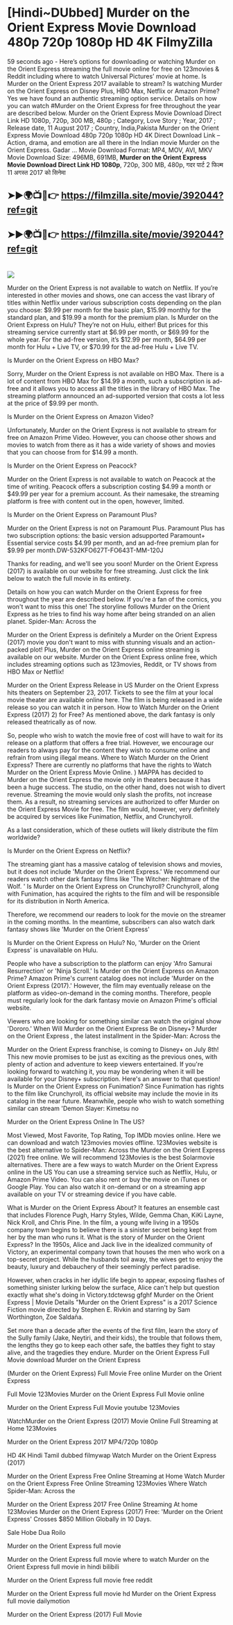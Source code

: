 # [Hindi~DUbbed] Murder on the Orient Express Movie Download 480p 720p 1080p HD 4K FilmyZilla


59 seconds ago - Here’s options for downloading or watching Murder on the Orient Express streaming the full movie online for free on 123movies & Reddit including where to watch Universal Pictures’ movie at home. Is Murder on the Orient Express 2017 available to stream? Is watching Murder on the Orient Express on Disney Plus, HBO Max, Netflix or Amazon Prime? Yes we have found an authentic streaming option service. Details on how you can watch #Murder on the Orient Express for free throughout the year are described below. Murder on the Orient Express Movie Download Direct Link HD 1080p, 720p, 300 MB, 480p ; Category, Love Story ; Year, 2017 ; Release date, 11 August 2017 ; Country, India,Pakista Murder on the Orient Express Movie Download 480p 720p 1080p HD 4K Direct Download Link – Action, drama, and emotion are all there in the Indian movie Murder on the Orient Express. Gadar ...
Movie Download Format: MP4, MOV, AVI, MKV
Movie Download Size: 496MB, 691MB, **Murder on the Orient Express Movie Download Direct Link HD 1080p**, 720p, 300 MB, 480p, गदर पार्ट 2 फिल्म 11 अगस्त 2017 को सिनेमा

## ➤►🌍📺📱👉   https://filmzilla.site/movie/392044?ref=git

## ➤►🌍📺📱👉   https://filmzilla.site/movie/392044?ref=git

#

<img src="https://image.tmdb.org/t/p/w780//2J283YNxKhxAqHeVegUJ5mzLfGb.jpg" />

Murder on the Orient Express is not available to watch on Netflix. If you’re interested in other movies and shows, one can access the vast library of titles within Netflix under various subscription costs depending on the plan you choose: $9.99 per month for the basic plan, $15.99 monthly for the standard plan, and $19.99 a month for the premium plan. Is Murder on the Orient Express on Hulu? They’re not on Hulu, either! But prices for this streaming service currently start at $6.99 per month, or $69.99 for the whole year. For the ad-free version, it’s $12.99 per month, $64.99 per month for Hulu + Live TV, or $70.99 for the ad-free Hulu + Live TV.

Is Murder on the Orient Express on HBO Max?

Sorry, Murder on the Orient Express is not available on HBO Max. There is a lot of content from HBO Max for $14.99 a month, such a subscription is ad- free and it allows you to access all the titles in the library of HBO Max. The streaming platform announced an ad-supported version that costs a lot less at the price of $9.99 per month.

Is Murder on the Orient Express on Amazon Video?

Unfortunately, Murder on the Orient Express is not available to stream for free on Amazon Prime Video. However, you can choose other shows and movies to watch from there as it has a wide variety of shows and movies that you can choose from for $14.99 a month.

Is Murder on the Orient Express on Peacock?

Murder on the Orient Express is not available to watch on Peacock at the time of writing. Peacock offers a subscription costing $4.99 a month or $49.99 per year for a premium account. As their namesake, the streaming platform is free with content out in the open, however, limited.

Is Murder on the Orient Express on Paramount Plus?

Murder on the Orient Express is not on Paramount Plus. Paramount Plus has two subscription options: the basic version adsupported Paramount+ Essential service costs $4.99 per month, and an ad-free premium plan for $9.99 per month.DW-532KFO627T-FO643T-MM-120J

Thanks for reading, and we'll see you soon! Murder on the Orient Express (2017) is available on our website for free streaming. Just click the link below to watch the full movie in its entirety.

Details on how you can watch Murder on the Orient Express for free throughout the year are described below. If you're a fan of the comics, you won't want to miss this one! The storyline follows Murder on the Orient Express as he tries to find his way home after being stranded on an alien planet. Spider-Man: Across the

Murder on the Orient Express is definitely a Murder on the Orient Express (2017) movie you don't want to miss with stunning visuals and an action-packed plot! Plus, Murder on the Orient Express online streaming is available on our website. Murder on the Orient Express online free, which includes streaming options such as 123movies, Reddit, or TV shows from HBO Max or Netflix!

Murder on the Orient Express Release in US Murder on the Orient Express hits theaters on September 23, 2017. Tickets to see the film at your local movie theater are available online here. The film is being released in a wide release so you can watch it in person. How to Watch Murder on the Orient Express (2017) 2) for Free? As mentioned above, the dark fantasy is only released theatrically as of now.

So, people who wish to watch the movie free of cost will have to wait for its release on a platform that offers a free trial. However, we encourage our readers to always pay for the content they wish to consume online and refrain from using illegal means. Where to Watch Murder on the Orient Express? There are currently no platforms that have the rights to Watch Murder on the Orient Express Movie Online. ) MAPPA has decided to Murder on the Orient Express the movie only in theaters because it has been a huge success. The studio, on the other hand, does not wish to divert revenue. Streaming the movie would only slash the profits, not increase them. As a result, no streaming services are authorized to offer Murder on the Orient Express Movie for free. The film would, however, very definitely be acquired by services like Funimation, Netflix, and Crunchyroll.

As a last consideration, which of these outlets will likely distribute the film worldwide?

Is Murder on the Orient Express on Netflix?

The streaming giant has a massive catalog of television shows and movies, but it does not include 'Murder on the Orient Express.' We recommend our readers watch other dark fantasy films like 'The Witcher: Nightmare of the Wolf. ' Is Murder on the Orient Express on Crunchyroll? Crunchyroll, along with Funimation, has acquired the rights to the film and will be responsible for its distribution in North America.

Therefore, we recommend our readers to look for the movie on the streamer in the coming months. In the meantime, subscribers can also watch dark fantasy shows like 'Murder on the Orient Express'

Is Murder on the Orient Express on Hulu? No, 'Murder on the Orient Express' is unavailable on Hulu.

People who have a subscription to the platform can enjoy 'Afro Samurai Resurrection' or 'Ninja Scroll.' Is Murder on the Orient Express on Amazon Prime? Amazon Prime's current catalog does not include 'Murder on the Orient Express (2017).' However, the film may eventually release on the platform as video-on-demand in the coming months. Therefore, people must regularly look for the dark fantasy movie on Amazon Prime's official website.

Viewers who are looking for something similar can watch the original show 'Dororo.' When Will Murder on the Orient Express Be on Disney+? Murder on the Orient Express , the latest installment in the Spider-Man: Across the

Murder on the Orient Express franchise, is coming to Disney+ on July 8th! This new movie promises to be just as exciting as the previous ones, with plenty of action and adventure to keep viewers entertained. If you're looking forward to watching it, you may be wondering when it will be available for your Disney+ subscription. Here's an answer to that question! Is Murder on the Orient Express on Funimation? Since Funimation has rights to the film like Crunchyroll, its official website may include the movie in its catalog in the near future. Meanwhile, people who wish to watch something similar can stream 'Demon Slayer: Kimetsu no

Murder on the Orient Express Online In The US?

Most Viewed, Most Favorite, Top Rating, Top IMDb movies online. Here we can download and watch 123movies movies offline. 123Movies website is the best alternative to Spider-Man: Across the Murder on the Orient Express (2021) free online. We will recommend 123Movies is the best Solarmovie alternatives. There are a few ways to watch Murder on the Orient Express online in the US You can use a streaming service such as Netflix, Hulu, or Amazon Prime Video. You can also rent or buy the movie on iTunes or Google Play. You can also watch it on-demand or on a streaming app available on your TV or streaming device if you have cable.

What is Murder on the Orient Express About? It features an ensemble cast that includes Florence Pugh, Harry Styles, Wilde, Gemma Chan, KiKi Layne, Nick Kroll, and Chris Pine. In the film, a young wife living in a 1950s company town begins to believe there is a sinister secret being kept from her by the man who runs it. What is the story of Murder on the Orient Express? In the 1950s, Alice and Jack live in the idealized community of Victory, an experimental company town that houses the men who work on a top-secret project. While the husbands toil away, the wives get to enjoy the beauty, luxury and debauchery of their seemingly perfect paradise.

However, when cracks in her idyllic life begin to appear, exposing flashes of something sinister lurking below the surface, Alice can't help but question exactly what she's doing in Victory.tdctewsg gfghf Murder on the Orient Express | Movie Details "Murder on the Orient Express" is a 2017 Science Fiction movie directed by Stephen E. Rivkin and starring by Sam Worthington, Zoe Saldaña.

Set more than a decade after the events of the first film, learn the story of the Sully family (Jake, Neytiri, and their kids), the trouble that follows them, the lengths they go to keep each other safe, the battles they fight to stay alive, and the tragedies they endure. Murder on the Orient Express Full Movie download Murder on the Orient Express

(Murder on the Orient Express) Full Movie Free online Murder on the Orient Express

Full Movie 123Movies Murder on the Orient Express Full Movie online

Murder on the Orient Express Full Movie youtube 123Movies

WatchMurder on the Orient Express (2017) Movie Online Full Streaming at Home 123Movies

Murder on the Orient Express 2017 MP4/720p 1080p

HD 4K Hindi Tamil dubbed filmywap Watch Murder on the Orient Express (2017)

Murder on the Orient Express Free Online Streaming at Home Watch Murder on the Orient Express Free Online Streaming 123Movies Where Watch Spider-Man: Across the

Murder on the Orient Express 2017 Free Online Streaming At home 123Movies Murder on the Orient Express (2017) Free: 'Murder on the Orient Express' Crosses $850 Million Globally in 10 Days.

Sale Hobe Dua Roilo

Murder on the Orient Express full movie

Murder on the Orient Express full movie where to watch Murder on the Orient Express full movie in hindi bilibili

Murder on the Orient Express full movie free reddit

Murder on the Orient Express full movie hd Murder on the Orient Express full movie dailymotion

Murder on the Orient Express (2017) Full Movie
